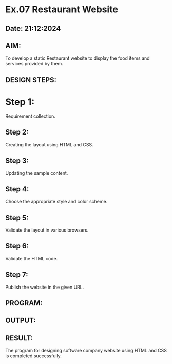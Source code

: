 # Ex.07 Restaurant Website
## Date: 21:12:2024
## AIM:
To develop a static Restaurant website to display the food items and services provided by them.

## DESIGN STEPS:
# Step 1:
Requirement collection.

## Step 2:
Creating the layout using HTML and CSS.

## Step 3:
Updating the sample content.

## Step 4:
Choose the appropriate style and color scheme.

## Step 5:
Validate the layout in various browsers.

## Step 6:
Validate the HTML code.

## Step 7:
Publish the website in the given URL.

## PROGRAM:
## OUTPUT:
## RESULT:
The program for designing software company website using HTML and CSS is completed successfully.
